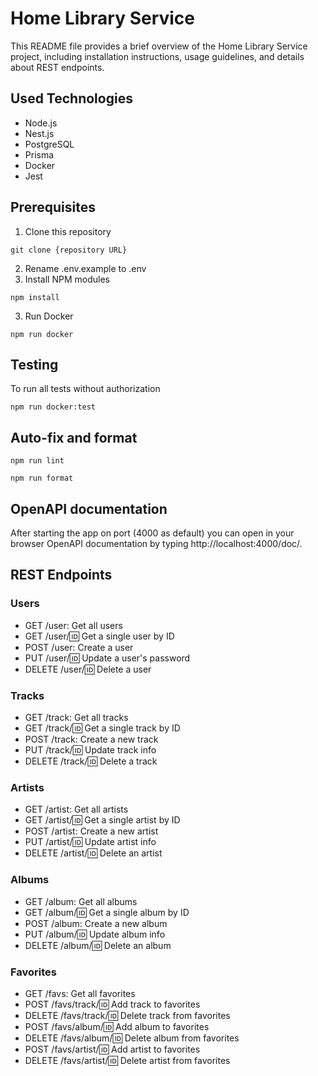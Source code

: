 # Home Library Service

This README file provides a brief overview of the Home Library Service project, including installation instructions, usage guidelines, and details about REST endpoints. 

## Used Technologies
* Node.js
* Nest.js
* PostgreSQL
* Prisma
* Docker
* Jest


## Prerequisites
1. Clone this repository 
```
git clone {repository URL}
```
2. Rename .env.example to .env
3. Install NPM modules
```
npm install
```
3. Run Docker
```
npm run docker
```


## Testing
To run all tests without authorization
```
npm run docker:test
```

## Auto-fix and format

```
npm run lint
```

```
npm run format
```

## OpenAPI documentation
After starting the app on port (4000 as default) you can open
in your browser OpenAPI documentation by typing http://localhost:4000/doc/.

## REST Endpoints
### Users
- GET /user: Get all users
- GET /user/:id: Get a single user by ID
- POST /user: Create a user
- PUT /user/:id: Update a user's password
- DELETE /user/:id: Delete a user
### Tracks
- GET /track: Get all tracks
- GET /track/:id: Get a single track by ID
- POST /track: Create a new track
- PUT /track/:id: Update track info
- DELETE /track/:id: Delete a track
### Artists
- GET /artist: Get all artists
- GET /artist/:id: Get a single artist by ID
- POST /artist: Create a new artist
- PUT /artist/:id: Update artist info
- DELETE /artist/:id: Delete an artist
### Albums
- GET /album: Get all albums
- GET /album/:id: Get a single album by ID
- POST /album: Create a new album
- PUT /album/:id: Update album info
- DELETE /album/:id: Delete an album
### Favorites
- GET /favs: Get all favorites
- POST /favs/track/:id: Add track to favorites
- DELETE /favs/track/:id: Delete track from favorites
- POST /favs/album/:id: Add album to favorites
- DELETE /favs/album/:id: Delete album from favorites
- POST /favs/artist/:id: Add artist to favorites
- DELETE /favs/artist/:id: Delete artist from favorites